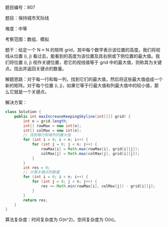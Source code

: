题目编号：807

题目：保持城市天际线

难度：中等

考察范围：数组、模拟

题干：给定一个 N × N 的矩阵 grid，其中每个数字表示该位置的高度。我们将视线从位置 (i, j) 看过去，能看到的高度为该位置及其右侧或下侧位置的最大值。我们将位置 (i, j) 视作关键位置，若它的视线值等于 grid 中的最大值，则称其为关键点。找出并返回关键点的数量。

解题思路：对于每一行和每一列，找到它们的最大值，然后将这些最大值组成一个新的矩阵。对于每个位置 (i, j)，如果它等于行最大值和列最大值中的较小值，那么它就是一个关键点。

解决方案：

```java
class Solution {
    public int maxIncreaseKeepingSkyline(int[][] grid) {
        int n = grid.length;
        int[] rowMax = new int[n];
        int[] colMax = new int[n];
        // 找到每行和每列的最大值
        for (int i = 0; i < n; i++) {
            for (int j = 0; j < n; j++) {
                rowMax[i] = Math.max(rowMax[i], grid[i][j]);
                colMax[j] = Math.max(colMax[j], grid[i][j]);
            }
        }
        int res = 0;
        // 计算关键点的数量
        for (int i = 0; i < n; i++) {
            for (int j = 0; j < n; j++) {
                res += Math.min(rowMax[i], colMax[j]) - grid[i][j];
            }
        }
        return res;
    }
}
```

算法复杂度：时间复杂度为 O(n^2)，空间复杂度为 O(n)。